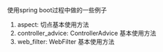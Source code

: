 使用spring boot过程中做的一些例子
1. aspect: 切点基本使用方法
2. controller_advice: ControllerAdvice 基本使用方法
3. web_filter: WebFilter 基本使用方法

